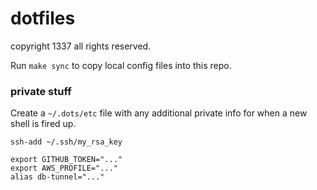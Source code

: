# dotfiles

copyright 1337 all rights reserved.

Run `make sync` to copy local config files into this repo.

### private stuff

Create a `~/.dots/etc` file with any additional private info for when a new shell is fired up.

```
ssh-add ~/.ssh/my_rsa_key

export GITHUB_TOKEN="..."
export AWS_PROFILE="..."
alias db-tunnel="..."
```
